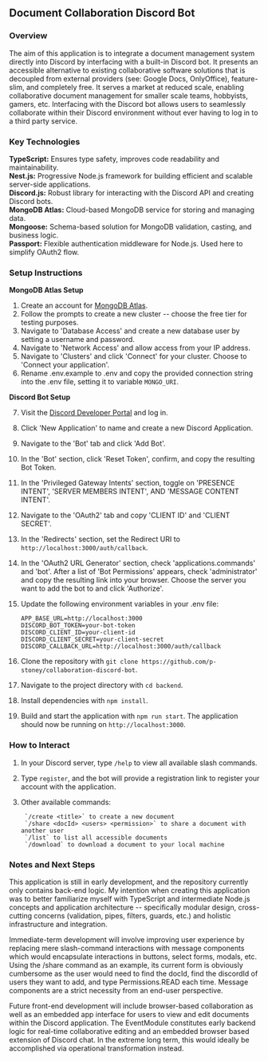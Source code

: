 ## Document Collaboration Discord Bot

### Overview

The aim of this application is to integrate a document management system directly into Discord by interfacing with a built-in Discord bot. It presents an accessible alternative to existing collaborative software solutions that is decoupled from external providers (see: Google Docs, OnlyOffice), feature-slim, and completely free. It serves a market at reduced scale, enabling collaborative document management for smaller scale teams, hobbyists, gamers, etc. Interfacing with the Discord bot allows users to seamlessly collaborate within their Discord environment without ever having to log in to a third party service.

### Key Technologies

   **TypeScript:** Ensures type safety, improves code readability and maintainability.    
   **Nest.js:** Progressive Node.js framework for building efficient and scalable server-side applications.    
   **Discord.js:** Robust library for interacting with the Discord API and creating Discord bots.    
   **MongoDB Atlas:** Cloud-based MongoDB service for storing and managing data.    
   **Mongoose:** Schema-based solution for MongoDB validation, casting, and business logic.    
   **Passport:** Flexible authentication middleware for Node.js. Used here to simplify OAuth2 flow.    

### Setup Instructions

**MongoDB Atlas Setup**

1. Create an account for [MongoDB Atlas](https://www.mongodb.com/cloud/atlas).
2. Follow the prompts to create a new cluster -- choose the free tier for testing purposes.
3. Navigate to 'Database Access' and create a new database user by setting a username and password.
4. Navigate to 'Network Access' and allow access from your IP address.
5. Navigate to 'Clusters' and click 'Connect' for your cluster. Choose to 'Connect your application'.
6. Rename .env.example to .env and copy the provided connection string into the .env file, setting it to variable `MONGO_URI`.

**Discord Bot Setup**

7. Visit the [Discord Developer Portal](https://discord.com/developers/applications) and log in.
8. Click 'New Application' to name and create a new Discord Application.
9. Navigate to the 'Bot' tab and click 'Add Bot'.
10. In the 'Bot' section, click 'Reset Token', confirm, and copy the resulting Bot Token.
11. In the 'Privileged Gateway Intents' section, toggle on 'PRESENCE INTENT', 'SERVER MEMBERS INTENT', AND 'MESSAGE CONTENT INTENT'.
12. Navigate to the 'OAuth2' tab and copy 'CLIENT ID' and 'CLIENT SECRET'.
13. In the 'Redirects' section, set the Redirect URI to `http://localhost:3000/auth/callback`.
14. In the 'OAuth2 URL Generator' section, check 'applications.commands' and 'bot'. After a list of 'Bot Permissions' appears, check 'administrator' and copy the resulting link into your browser. Choose the server you want to add the bot to and click 'Authorize'.
15. Update the following environment variables in your .env file:


        APP_BASE_URL=http://localhost:3000
        DISCORD_BOT_TOKEN=your-bot-token  
        DISCORD_CLIENT_ID=your-client-id  
        DISCORD_CLIENT_SECRET=your-client-secret 
        DISCORD_CALLBACK_URL=http://localhost:3000/auth/callback

16. Clone the repository with `git clone https://github.com/p-stoney/collaboration-discord-bot`.
17. Navigate to the project directory with `cd backend`.
18. Install dependencies with `npm install`.
19. Build and start the application with `npm run start`. The application should now be running on `http://localhost:3000`.

### How to Interact

1. In your Discord server, type `/help` to view all available slash commands.
2. Type `register`, and the bot will provide a registration link to register your account with the application.
3. Other available commands:

        `/create <title>` to create a new document
        `/share <docId> <users> <permission>` to share a document with another user
        `/list` to list all accessible documents
        `/download` to download a document to your local machine

### Notes and Next Steps

This application is still in early development, and the repository currently only contains back-end logic. My intention when creating this application was to better familiarize myself with TypeScript and intermediate Node.js concepts and application architecture -- specifically modular design, cross-cutting concerns (validation, pipes, filters, guards, etc.) and holistic infrastructure and integration.

Immediate-term development will involve improving user experience by replacing mere slash-command interactions with message components which would encapsulate interactions in buttons, select forms, modals, etc. Using the /share command as an example, its current form is obviously cumbersome as the user would need to find the docId, find the discordId of users they want to add, and type Permissions.READ each time. Message components are a strict necessity from an end-user perspective.

Future front-end development will include browser-based collaboration as well as an embedded app interface for users to view and edit documents within the Discord application. The EventModule constitutes early backend logic for real-time collaborative editing and an embedded browser based extension of Discord chat. In the extreme long term, this would ideally be accomplished via operational transformation instead.
